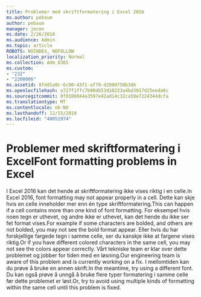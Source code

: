```yaml
---
title: Problemer med skriftformatering i Excel 2016
ms.author: pebaum
author: pebaum
manager: jecon
ms.date: 2/26/2018
ms.audience: Admin
ms.topic: article
ROBOTS: NOINDEX, NOFOLLOW
localization_priority: Normal
ms.collection: Adm_O365
ms.custom:
- "232"
- "2200006"
ms.assetid: 8fdd1a0c-6c90-43f1-af70-d200d758b3d6
ms.openlocfilehash: a727f1ffc7b90db53d10223a4bd3017d25eeda6c
ms.sourcegitcommit: 0f0186044a3597e42ad14c32ca58e7224344dcfa
ms.translationtype: MT
ms.contentlocale: nb-NO
ms.lasthandoff: 12/15/2019
ms.locfileid: "40051974"
---
```

# <a name="font-formatting-problems-in-excel"></a><span data-ttu-id="64452-102">Problemer med skriftformatering i Excel</span><span class="sxs-lookup"><span data-stu-id="64452-102">Font formatting problems in Excel</span></span>

<span data-ttu-id="64452-103">I Excel 2016 kan det hende at skriftformatering ikke vises riktig i en celle.</span><span class="sxs-lookup"><span data-stu-id="64452-103">In Excel 2016, font formatting may not appear properly in a cell.</span></span> <span data-ttu-id="64452-104">Dette kan skje hvis en celle inneholder mer enn én type skriftformatering.</span><span class="sxs-lookup"><span data-stu-id="64452-104">This can happen if a cell contains more than one kind of font formatting.</span></span> <span data-ttu-id="64452-105">For eksempel hvis noen tegn er uthevet, og andre ikke er uthevet, kan det hende du ikke ser fet format vises.</span><span class="sxs-lookup"><span data-stu-id="64452-105">For example if some characters are bolded, and others are not bolded, you may not see the bold format appear.</span></span> <span data-ttu-id="64452-106">Eller hvis du har forskjellige fargede tegn i samme celle, ser du kanskje ikke at fargene vises riktig.</span><span class="sxs-lookup"><span data-stu-id="64452-106">Or if you have different colored characters in the same cell, you may not see the colors appear correctly.</span></span> <span data-ttu-id="64452-107">Vårt tekniske team er klar over dette problemet og jobber for tiden med en løsning.</span><span class="sxs-lookup"><span data-stu-id="64452-107">Our engineering team is aware of this problem and is currently working on a fix.</span></span> <span data-ttu-id="64452-108">I mellomtiden kan du prøve å bruke en annen skrift.</span><span class="sxs-lookup"><span data-stu-id="64452-108">In the meantime, try using a different font.</span></span> <span data-ttu-id="64452-109">Du kan også prøve å unngå å bruke flere typer formatering i samme celle før dette problemet er løst.</span><span class="sxs-lookup"><span data-stu-id="64452-109">Or, try to avoid using multiple kinds of formatting within the same cell until this problem is fixed.</span></span>
  